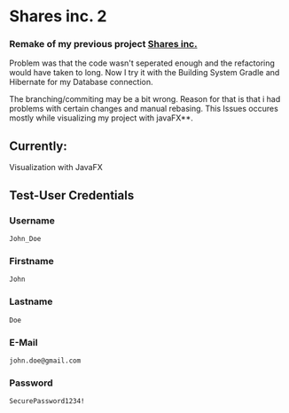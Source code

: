 # Shares inc. 2
### Remake of my previous project [Shares inc.](https://github.com/HaasFynn/shares.inc.git)

Problem was that the code wasn't seperated enough and the refactoring would have taken to long. Now I try it with the
Building System Gradle and Hibernate for my Database connection.


The branching/commiting may be a bit wrong. Reason for that is that i had problems with certain changes and manual rebasing. This Issues occures mostly while visualizing my project with javaFX**.

## **Currently:**
Visualization with JavaFX


## Test-User Credentials

### Username
    John_Doe
### Firstname
    John
### Lastname
    Doe
### E-Mail
    john.doe@gmail.com
### Password
    SecurePassword1234!